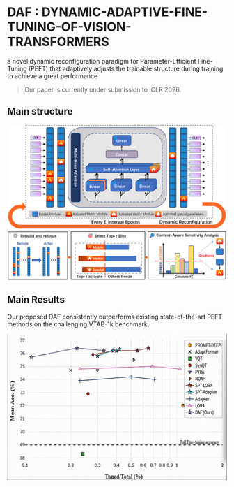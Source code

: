 # DAF : DYNAMIC-ADAPTIVE-FINE-TUNING-OF-VISION-TRANSFORMERS
a novel dynamic reconfiguration paradigm for Parameter-Efficient Fine-Tuning (PEFT) that adaptively adjusts the trainable structure during training to achieve a great performance
> Our paper is currently under submission to ICLR 2026.




## Main structure
![DAF Main Structure](DAF_framework.png)


## Main Results

Our proposed DAF consistently outperforms existing state-of-the-art PEFT methods on the challenging VTAB-1k benchmark.

![DAF Main Results](result.png)






